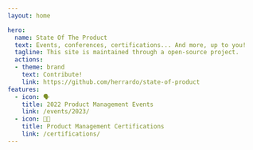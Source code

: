 ```yaml
---
layout: home

hero:
  name: State Of The Product
  text: Events, conferences, certifications... And more, up to you!
  tagline: This site is maintained through a open-source project.
  actions:
  - theme: brand
    text: Contribute!
    link: https://github.com/herrardo/state-of-product
features:
  - icon: 🗣️
    title: 2022 Product Management Events
    link: /events/2023/
  - icon: 👩‍🎓
    title: Product Management Certifications
    link: /certifications/
---
```




